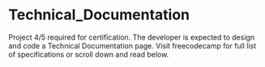# Technical_Documentation
Project 4/5 required for certification. The developer is expected to design and code a Technical Documentation page. Visit freecodecamp for full list of specifications or scroll down and read below.
